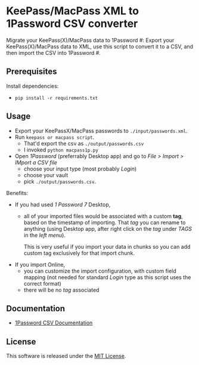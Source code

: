 # KeePass/MacPass XML to 1Password CSV converter

Migrate your KeePass(X)/MacPass data to 1Password #: Export your KeePass(X)/MacPass data to XML,
use this script to convert it to a CSV, and then import the CSV into
1Password #.

## Prerequisites

Install dependencies:

- `pip install -r requirements.txt`

## Usage

- Export your KeePassX/MacPass passwords to `./input/passwords.xml`.
- Run `keepass or macpass script`.
  - That'd export the csv as `./output/passwords.csv`
  - I invoked `python macpass1p.py`
- Open *1Password* (preferrably Desktop app) and go to *File > Import > IMport a CSV file*
    - choose your input type (most probably *Login*)
    - choose your vault
    - pick `./output/passwords.csv`.

Benefits:
- If you had used *1 Password 7* Desktop, 
  - all of your imported files would be associated with a custom **tag**, based on the timestamp of importing. That *tag* you can rename to anything (using Desktop app, after right click on the *tag* under *TAGS* in the *left menu*). 
  
    This is very useful if you import your data in chunks so you can add custom tag exclusively for that import chunk.
- If you import Online,
  - you can customize the import configuration, with custom field mapping (not needed for standard *Login* type as this script uses the correct format)
  - there will be no *tag* associated

## Documentation

- [1Password CSV Documentation](https://support.1password.com/#csv--comma-separated-values)

## License

This software is released under the [MIT License](http://opensource.org/licenses/MIT).
